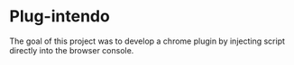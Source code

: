 # Plug-intendo
The goal of this project was to develop a chrome plugin by injecting script directly into the browser console.
